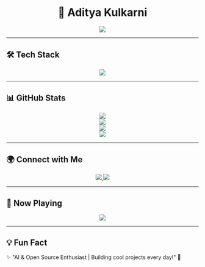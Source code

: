 <h1 align="center">🚀 Aditya Kulkarni</h1>
<p align="center">
  <img src="https://readme-typing-svg.herokuapp.com?font=Fira+Code&pause=1000&color=00C8FF&width=435&lines=AI+%7C+Python+%7C+Open+Source;Computer+Science+Student;Always+Learning+%26+Building" />
</p>

---

## 🛠 Tech Stack  
<p align="center">
  <img src="https://skillicons.dev/icons?i=python,cpp,tensorflow,git,github,linux,vscode" />
</p>

---

## 📊 GitHub Stats  
<p align="center">
  <img src="https://github-readme-streak-stats.herokuapp.com/?user=AdityaK-101&theme=radical" />
  <br>
  <img src="https://github-readme-stats.vercel.app/api?username=AdityaK-101&show_icons=true&theme=radical" />
  <br>
  <img src="https://github-profile-summary-cards.vercel.app/api/cards/profile-details?username=AdityaK-101&theme=radical" />
  <br>
  <img src="https://github-readme-activity-graph.cyclic.app/graph?username=AdityaK-101&theme=dracula" />
</p>

---

## 🌍 Connect with Me  
<p align="center">
  <a href="https://linkedin.com/in/adityakulkarni">
    <img src="https://img.shields.io/badge/LinkedIn-0077B5?style=for-the-badge&logo=linkedin&logoColor=white" />
  </a>
  <a href="https://github.com/AdityaK-101">
    <img src="https://img.shields.io/badge/GitHub-181717?style=for-the-badge&logo=github&logoColor=white" />
  </a>
</p>

---

## 🎵 Now Playing  
<p align="center">
  <img src="https://spotify-recently-played-readme.vercel.app/api?user=your_spotify_username" />
</p>

---

## 💡 Fun Fact  
✨ "AI & Open Source Enthusiast | Building cool projects every day!" 🚀
